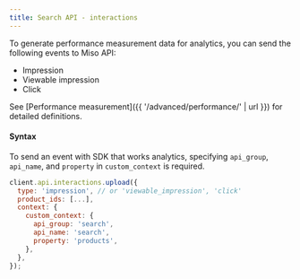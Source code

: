 ```yaml
---
title: Search API - interactions
---
```


To generate performance measurement data for analytics, you can send the following events to Miso API:

* Impression
* Viewable impression
* Click

See [Performance measurement]({{ '/advanced/performance/' | url }}) for detailed definitions.

#### Syntax

To send an event with SDK that works analytics, specifying `api_group`, `api_name`, and `property` in `custom_context` is required.

```js
client.api.interactions.upload({
  type: 'impression', // or 'viewable_impression', 'click'
  product_ids: [...],
  context: {
    custom_context: {
      api_group: 'search',
      api_name: 'search',
      property: 'products',
    },
  },
});
```
